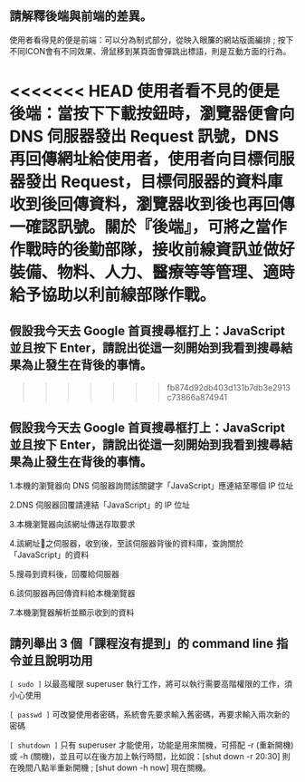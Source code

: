 ## 請解釋後端與前端的差異。

使用者看得見的便是前端：可以分為制式部分，從映入眼簾的網站版面編排 ; 按下不同ICON會有不同效果、滑鼠移到某頁面會彈跳出標語，則是互動方面的行為。

<<<<<<< HEAD
使用者看不見的便是後端：當按下下載按鈕時，瀏覽器便會向 DNS 伺服器發出 Request 訊號，DNS再回傳網址給使用者，使用者向目標伺服器發出 Request，目標伺服器的資料庫收到後回傳資料，瀏覽器收到後也再回傳一確認訊號。關於『後端』，可將之當作作戰時的後勤部隊，接收前線資訊並做好裝備、物料、人力、醫療等等管理、適時給予協助以利前線部隊作戰。
=======
## 假設我今天去 Google 首頁搜尋框打上：JavaScript 並且按下 Enter，請說出從這一刻開始到我看到搜尋結果為止發生在背後的事情。
>>>>>>> fb874d92db403d131b7db3e2913c73866a874941


## 假設我今天去 Google 首頁搜尋框打上：JavaScript 並且按下 Enter，請說出從這一刻開始到我看到搜尋結果為止發生在背後的事情。

1.本機的瀏覽器向 DNS 伺服器詢問該關鍵字「JavaScript」應連結至哪個 IP 位址

2.DNS 伺服器回覆請連結「JavaScript」的 IP 位址

3.本機瀏覽器向該網址傳送存取要求

4.該網址之伺服器，收到後，至該伺服器背後的資料庫，查詢關於「JavaScript」的資料

5.搜尋到資料後，回覆給伺服器

6.該伺服器再回傳資料給本機瀏覽器

7.本機瀏覽器解析並顯示收到的資料


## 請列舉出 3 個「課程沒有提到」的 command line 指令並且說明功用

```[ sudo ]``` 以最高權限 superuser 執行工作，將可以執行需要高階權限的工作，須小心使用

```[ passwd ]``` 可改變使用者密碼，系統會先要求輸入舊密碼，再要求輸入兩次新的密碼

```[ shutdown ]``` 只有 superuser 才能使用，功能是用來關機，可搭配 -r (重新開機) 或 -h (關機)，並且可以在後方加上執行時間，比如說：[shut down -r 20:30] 則在晚間八點半重新開機 ; [shut down -h now] 現在關機。
